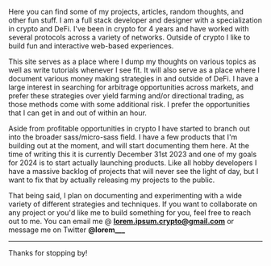Here you can find some of my projects, articles, random thoughts, and other fun stuff. I am a full stack developer and designer with a specialization in crypto and DeFi. I've been in crypto for 4 years and have worked with several protocols across a variety of networks. Outside of crypto I like to build fun and interactive web-based experiences.

This site serves as a place where I dump my thoughts on various topics as well as write tutorials whenever I see fit. It will also serve as a place where I document various money making strategies in and outside of DeFi. I have a large interest in searching for arbitrage opportunities across markets, and prefer these strategies over yield farming and/or directional trading, as those methods come with some additional risk. I prefer the opportunities that I can get in and out of within an hour.

Aside from profitable opportunities in crypto I have started to branch out into the broader sass/micro-sass field. I have a few products that I'm building out at the moment, and will start documenting them here. At the time of writing this it is currently December 31st 2023 and one of my goals for 2024 is to start actually launching products. Like all hobby developers I have a massive backlog of projects that will never see the light of day, but I want to fix that by actually releasing my projects to the public. 

That being said, I plan on documenting and experimenting with a wide variety of different strategies and techniques. If you want to collaborate on any project or you'd like me to build something for you, feel free to reach out to me. You can email me @ **lorem.ipsum.crypto@gmail.com** or message me on Twitter **@lorem___**

---

Thanks for stopping by!
